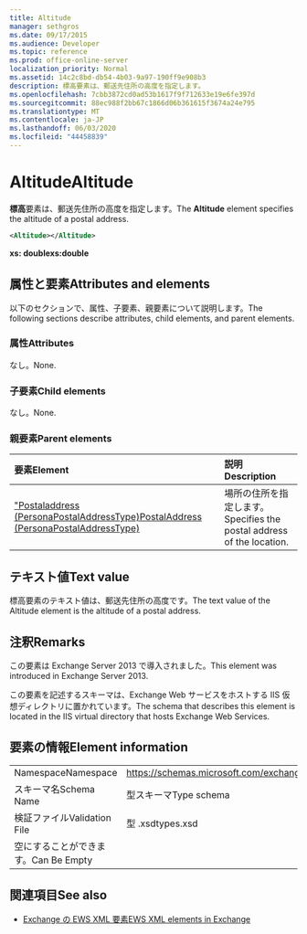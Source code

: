 ```yaml
---
title: Altitude
manager: sethgros
ms.date: 09/17/2015
ms.audience: Developer
ms.topic: reference
ms.prod: office-online-server
localization_priority: Normal
ms.assetid: 14c2c8bd-db54-4b03-9a97-190ff9e908b3
description: 標高要素は、郵送先住所の高度を指定します。
ms.openlocfilehash: 7cbb3872cd0ad53b1617f9f712633e19e6fe397d
ms.sourcegitcommit: 88ec988f2bb67c1866d06b361615f3674a24e795
ms.translationtype: MT
ms.contentlocale: ja-JP
ms.lasthandoff: 06/03/2020
ms.locfileid: "44458839"
---
```

# <a name="altitude"></a><span data-ttu-id="e99d8-103">Altitude</span><span class="sxs-lookup"><span data-stu-id="e99d8-103">Altitude</span></span>

<span data-ttu-id="e99d8-104">**標高**要素は、郵送先住所の高度を指定します。</span><span class="sxs-lookup"><span data-stu-id="e99d8-104">The **Altitude** element specifies the altitude of a postal address.</span></span> 
  
```XML
<Altitude></Altitude>
```

 <span data-ttu-id="e99d8-105">**xs: double**</span><span class="sxs-lookup"><span data-stu-id="e99d8-105">**xs:double**</span></span>
## <a name="attributes-and-elements"></a><span data-ttu-id="e99d8-106">属性と要素</span><span class="sxs-lookup"><span data-stu-id="e99d8-106">Attributes and elements</span></span>

<span data-ttu-id="e99d8-107">以下のセクションで、属性、子要素、親要素について説明します。</span><span class="sxs-lookup"><span data-stu-id="e99d8-107">The following sections describe attributes, child elements, and parent elements.</span></span>
  
### <a name="attributes"></a><span data-ttu-id="e99d8-108">属性</span><span class="sxs-lookup"><span data-stu-id="e99d8-108">Attributes</span></span>

<span data-ttu-id="e99d8-109">なし。</span><span class="sxs-lookup"><span data-stu-id="e99d8-109">None.</span></span>
  
### <a name="child-elements"></a><span data-ttu-id="e99d8-110">子要素</span><span class="sxs-lookup"><span data-stu-id="e99d8-110">Child elements</span></span>

<span data-ttu-id="e99d8-111">なし。</span><span class="sxs-lookup"><span data-stu-id="e99d8-111">None.</span></span>
  
### <a name="parent-elements"></a><span data-ttu-id="e99d8-112">親要素</span><span class="sxs-lookup"><span data-stu-id="e99d8-112">Parent elements</span></span>

|<span data-ttu-id="e99d8-113">**要素**</span><span class="sxs-lookup"><span data-stu-id="e99d8-113">**Element**</span></span>|<span data-ttu-id="e99d8-114">**説明**</span><span class="sxs-lookup"><span data-stu-id="e99d8-114">**Description**</span></span>|
|:-----|:-----|
|[<span data-ttu-id="e99d8-115">"Postaladdress (PersonaPostalAddressType)</span><span class="sxs-lookup"><span data-stu-id="e99d8-115">PostalAddress (PersonaPostalAddressType)</span></span>](postaladdress-personapostaladdresstype.md) <br/> |<span data-ttu-id="e99d8-116">場所の住所を指定します。</span><span class="sxs-lookup"><span data-stu-id="e99d8-116">Specifies the postal address of the location.</span></span>  <br/> |
   
## <a name="text-value"></a><span data-ttu-id="e99d8-117">テキスト値</span><span class="sxs-lookup"><span data-stu-id="e99d8-117">Text value</span></span>

<span data-ttu-id="e99d8-118">標高要素のテキスト値は、郵送先住所の高度です。</span><span class="sxs-lookup"><span data-stu-id="e99d8-118">The text value of the Altitude element is the altitude of a postal address.</span></span>
  
## <a name="remarks"></a><span data-ttu-id="e99d8-119">注釈</span><span class="sxs-lookup"><span data-stu-id="e99d8-119">Remarks</span></span>

<span data-ttu-id="e99d8-120">この要素は Exchange Server 2013 で導入されました。</span><span class="sxs-lookup"><span data-stu-id="e99d8-120">This element was introduced in Exchange Server 2013.</span></span>
  
<span data-ttu-id="e99d8-121">この要素を記述するスキーマは、Exchange Web サービスをホストする IIS 仮想ディレクトリに置かれています。</span><span class="sxs-lookup"><span data-stu-id="e99d8-121">The schema that describes this element is located in the IIS virtual directory that hosts Exchange Web Services.</span></span>
  
## <a name="element-information"></a><span data-ttu-id="e99d8-122">要素の情報</span><span class="sxs-lookup"><span data-stu-id="e99d8-122">Element information</span></span>

|||
|:-----|:-----|
|<span data-ttu-id="e99d8-123">Namespace</span><span class="sxs-lookup"><span data-stu-id="e99d8-123">Namespace</span></span>  <br/> |https://schemas.microsoft.com/exchange/services/2006/types  <br/> |
|<span data-ttu-id="e99d8-124">スキーマ名</span><span class="sxs-lookup"><span data-stu-id="e99d8-124">Schema Name</span></span>  <br/> |<span data-ttu-id="e99d8-125">型スキーマ</span><span class="sxs-lookup"><span data-stu-id="e99d8-125">Type schema</span></span>  <br/> |
|<span data-ttu-id="e99d8-126">検証ファイル</span><span class="sxs-lookup"><span data-stu-id="e99d8-126">Validation File</span></span>  <br/> |<span data-ttu-id="e99d8-127">型 .xsd</span><span class="sxs-lookup"><span data-stu-id="e99d8-127">types.xsd</span></span>  <br/> |
|<span data-ttu-id="e99d8-128">空にすることができます。</span><span class="sxs-lookup"><span data-stu-id="e99d8-128">Can Be Empty</span></span>  <br/> ||
   
## <a name="see-also"></a><span data-ttu-id="e99d8-129">関連項目</span><span class="sxs-lookup"><span data-stu-id="e99d8-129">See also</span></span>

- [<span data-ttu-id="e99d8-130">Exchange の EWS XML 要素</span><span class="sxs-lookup"><span data-stu-id="e99d8-130">EWS XML elements in Exchange</span></span>](ews-xml-elements-in-exchange.md)

